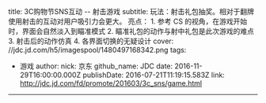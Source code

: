 title: 3C购物节SNS互动 -- 射击游戏
subtitle: 玩法：射击礼包抽奖。相对于翻牌使用射击的互动对用户吸引力会更大。 亮点： 1. 参考 CS 的视角，在游戏开始时，界面会自然淡入到瞄准模式 2. 瞄准礼包的动作与射中礼包是此次游戏的难点 3. 射击后的动作仿真 4. 各界面切换的无疑设计
cover: //jdc.jd.com/h5/imagespool/1480497168342.png
tags:
  - 游戏
author:
  nick: 京东
  github_name: JDC
date: 2016-11-29T16:00:00.000Z
publishDate: 2016-07-21T11:19:15.583Z
link: http://jdc.jd.com/fd/promote/201603/3c_sns/game.html
---